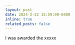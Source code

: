 ```yaml
---
layout: post
date: 2024-2-22 15:59:00-0400
inline: true
related_posts: false
---
```


I was awarded the xxxxx

